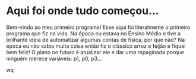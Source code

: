 # Aqui foi onde tudo começou...

Bem-vindo ao meu primeiro programa! Esse aqui foi literalmente o primeiro programa que fiz na vida. Na época eu estava no Ensino Médio e tive a brilhante ideia de automatizar algumas contas de física, por que não? Na época eu não sabia muita coisa então fiz o clássico arroz e feijão e fiquei bem feliz! O plano no futuro é atualizar ele e dar uma repaginada porque ninguém merece variáveis: p1, p0, p3...

wq